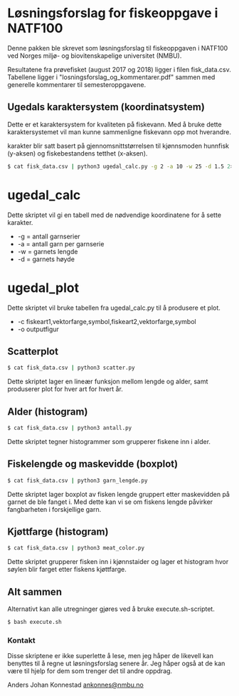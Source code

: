 Løsningsforslag for fiskeoppgave i NATF100
==========================================

Denne pakken ble skrevet som løsningsforslag til fiskeoppgaven i NATF100 ved Norges miljø- og biovitenskapelige universitet (NMBU).

Resultatene fra prøvefisket (august 2017 og 2018) ligger i filen fisk_data.csv.
Tabellene ligger i "losningsforslag_og_kommentarer.pdf" sammen med generelle kommentarer til semesteroppgavene.


## Ugedals karaktersystem (koordinatsystem)

Dette er et karaktersystem for kvaliteten på fiskevann.
Med å bruke dette karaktersystemet vil man kunne sammenligne fiskevann opp mot hverandre.


karakter blir satt basert på gjennomsnittstørrelsen til kjønnsmoden hunnfisk (y-aksen) og fiskebestandens tetthet (x-aksen).

```bash
$ cat fisk_data.csv | python3 ugedal_calc.py -g 2 -a 10 -w 25 -d 1.5 2>&1 | tee ugedal_val.csv | python3 ugedal_plot.py -c Ørret,r,X,Røye,b,o -o figure.eps
```
# ugedal_calc

Dette skriptet vil gi en tabell med de nødvendige koordinatene for å sette karakter.

- -g = antall garnserier
- -a = antall garn per garnserie
- -w = garnets lengde
- -d = garnets høyde


# ugedal_plot

Dette skriptet vil bruke tabellen fra ugedal_calc.py til å produsere et plot.

- -c fiskeart1,vektorfarge,symbol,fiskeart2,vektorfarge,symbol
- -o outputfigur


## Scatterplot

```bash
$ cat fisk_data.csv | python3 scatter.py
```

Dette skriptet lager en lineær funksjon mellom lengde og alder,
samt produserer plot for hver art for hvert år.


## Alder (histogram)

```bash
$ cat fisk_data.csv | python3 antall.py
```

Dette skriptet tegner histogrammer som grupperer fiskene inn i alder.

## Fiskelengde og maskevidde (boxplot)

```bash
$ cat fisk_data.csv | python3 garn_lengde.py
```

Dette skriptet lager boxplot av fisken lengde gruppert etter maskevidden på garnet de ble fanget i.
Med dette kan vi se om fiskens lengde påvirker fangbarheten i forskjellige garn.

## Kjøttfarge (histogram)

```bash
$ cat fisk_data.csv | python3 meat_color.py
```

Dette skriptet grupperer fisken inn i kjønnstaider og lager et histogram hvor søylen blir farget etter fiskens kjøttfarge.


## Alt sammen

Alternativt kan alle utregninger gjøres ved å bruke execute.sh-scriptet.

```bash
$ bash execute.sh
```


### Kontakt

Disse skriptene er ikke superlette å lese, men jeg håper de likevell kan benyttes til å
regne ut løsningsforslag senere år.
Jeg håper også at de kan være til hjelp for dem som trenger det til andre oppdrag.


 Anders Johan Konnestad
 ankonnes@nmbu.no




